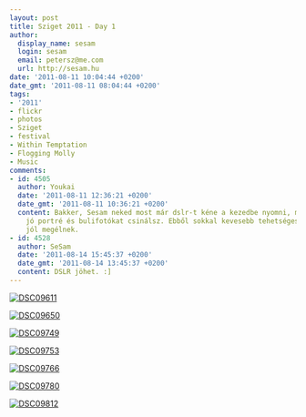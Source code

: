 ```yaml
---
layout: post
title: Sziget 2011 - Day 1
author:
  display_name: sesam
  login: sesam
  email: petersz@me.com
  url: http://sesam.hu
date: '2011-08-11 10:04:44 +0200'
date_gmt: '2011-08-11 08:04:44 +0200'
tags:
- '2011'
- flickr
- photos
- Sziget
- festival
- Within Temptation
- Flogging Molly
- Music
comments:
- id: 4505
  author: Youkai
  date: '2011-08-11 12:36:21 +0200'
  date_gmt: '2011-08-11 10:36:21 +0200'
  content: Bakker, Sesam neked most már dslr-t kéne a kezedbe nyomni, mert nagyon
    jó portré és bulifotókat csinálsz. Ebből sokkal kevesebb tehetséges emberkék egész
    jól megélnek.
- id: 4528
  author: SeSam
  date: '2011-08-14 15:45:37 +0200'
  date_gmt: '2011-08-14 13:45:37 +0200'
  content: DSLR jöhet. :]
---
```


[![DSC09611](http://farm7.static.flickr.com/6142/6031201837_4d6eb776bb_z.jpg)](http://www.flickr.com/photos/sesamsys/6031201837 "DSC09611 by sesamsys, on Flickr")

[![DSC09650](http://farm7.static.flickr.com/6197/6031202773_4886195faf_z.jpg)](http://www.flickr.com/photos/sesamsys/6031202773 "DSC09650 by sesamsys, on Flickr")

[![DSC09749](http://farm7.static.flickr.com/6196/6031790176_c6f06e9b4d_z.jpg)](http://www.flickr.com/photos/sesamsys/6031790176 "DSC09749 by sesamsys, on Flickr")

[![DSC09753](http://farm7.static.flickr.com/6149/6031790356_6aab94d8de_z.jpg)](http://www.flickr.com/photos/sesamsys/6031790356 "DSC09753 by sesamsys, on Flickr")

[![DSC09766](http://farm7.static.flickr.com/6064/6031234465_cd995bcb4e_z.jpg)](http://www.flickr.com/photos/sesamsys/6031234465 "DSC09766 by sesamsys, on Flickr")

[![DSC09780](http://farm7.static.flickr.com/6082/6031234797_594825f7ae_z.jpg)](http://www.flickr.com/photos/sesamsys/6031234797 "DSC09780 by sesamsys, on Flickr")

[![DSC09812](http://farm7.static.flickr.com/6082/6031791974_5af92eb523_z.jpg)](http://www.flickr.com/photos/sesamsys/6031791974 "DSC09812 by sesamsys, on Flickr")

